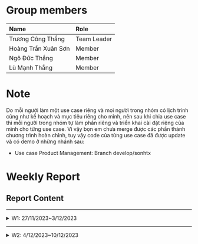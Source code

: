 # Group members
| Name                | Role        |
|:--------------------| :---------- |
| Trương Công Thắng   | Team Leader |
| Hoàng Trần Xuân Sơn | Member      |
| Ngô Đức Thắng       | Member      |
| Lù Mạnh Thắng       | Member      |

# Note

Do mỗi người làm một use case riêng và mọi người trong nhóm có lịch trình cũng như kế hoạch và mục tiêu riêng cho mình, nên sau khi chia use case thì mỗi người trong nhóm tự làm phần riêng và triển khai cài đặt 
riêng của mình cho từng use case. Vì vậy bọn em chưa merge được các phần thành chương trình hoàn chỉnh, tuy vậy code của từng use case đã được update và có demo ở những nhánh sau:
- Use case Product Management: Branch develop/sonhtx


# Weekly Report
## Report Content

-----------------------------------------------------------------
<details>
  <summary>W1: 27/11/2023~3/12/2023 </summary>
<br>
<details>
<summary>Team Member 1</summary>
<br>

- Assigned tasks:
    - Declare coupling level in subsystem

- Implementation details:
    - Pull Request(s): [Attach links to your pull requests here. You can attach multiple pull requests]()
    - Specific implementation details:
        - Find coupling level in subsystem code

[//]: # (        - Describe specific in detail what you did last week)
[//]: # (        - You can attach images if you want)


</details>

<details>
<summary>Team Member 2</summary>
<br>

- Assigned tasks:
    - Declare coupling level in controller

- Implementation details:
    - Pull Request(s): [Attach links to your pull requests here. You can attach multiple pull requests]()
    - Specific implementation details:
        - Describe specific in detail what you did last week
        - You can attach images if you want

</details>

<details>
<summary>Ngo Duc Thang</summary>
<br>

- Assigned tasks:
    - Declare coupling level in controller

- Implementation details:
    - Pull Request(s): [Pull request](https://github.com/sonhtx/TKXDPM.KHMT.20231-20/pull/3)

</details>

<details>
<summary>Team Member 4</summary>
<br>

- Assigned tasks:
    - Declare coupling level in entity

- Implementation details:
    - Pull Request(s): [Attach links to your pull requests here. You can attach multiple pull requests]()
    - Specific implementation details:
        - Describe specific in detail what you did last week
        - You can attach images if you want

</details>

</details>

----------------------------------------------------
<details>
  <summary>W2: 4/12/2023~10/12/2023 </summary>
<br>
<details>
<summary>Team Member 1</summary>
<br>

- Assigned tasks:
    - Declare cohesion level in subsystem

- Implementation details:
    - Pull Request(s): [Attach links to your pull requests here. You can attach multiple pull requests]()
    - Specific implementation details:
        - Describe specific in detail what you did last week
        - You can attach images if you want

</details>

<details>
<summary>Team Member 2</summary>
<br>

- Assigned tasks:
    - Declare cohesion level in controller

- Implementation details:
    - Pull Request(s): [](https://github.com/sonhtx/TKXDPM.KHMT.20231-20/pull/2)
    - Specific implementation details:
        - Add comments that specify cohesion levels in every classes inside controller: BaseController, HomeController, PaymentController, PlaceOrderController, ViewCartController

</details>

<details>
<summary>Team Member 3</summary>
<br>

- Assigned tasks:
    - Declare cohesion level in controller

- Implementation details:
    - Pull Request(s): [https://github.com/sonhtx/TKXDPM.KHMT.20231-20/pull/4]()
    - Specific implementation details:
        - Describe specific in detail what you did last week
        - You can attach images if you want

</details>

<details>
<summary>Team Member 4</summary>
<br>

- Assigned tasks:
    - Declare cohesion level in entity

- Implementation details:
    - Pull Request(s): [Attach links to your pull requests here. You can attach multiple pull requests]()
    - Specific implementation details:
        - Describe specific in detail what you did last week
        - You can attach images if you want

</details>

</details>

